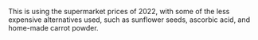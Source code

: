 This is using the supermarket prices of 2022, with some of the less expensive
alternatives used, such as sunflower seeds, ascorbic acid, and home-made carrot
powder.
